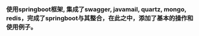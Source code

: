 ### 使用springboot框架, 集成了swagger, javamail, quartz, mongo, redis，完成了springboot与其整合，在此之中，添加了基本的操作和使用例子。

